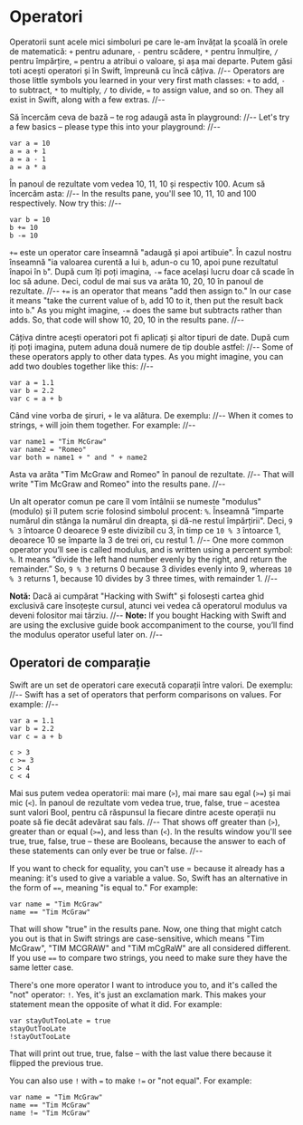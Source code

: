 # Operatori

Operatorii sunt acele mici simboluri pe care le-am învățat la școală în orele de matematică: `+` pentru adunare, `-` pentru scădere, `*` pentru înmulțire, `/` pentru împărțire, `=` pentru a atribui o valoare, și așa mai departe. Putem găsi toti acești operatori și în Swift, împreună cu încă câțiva.
//--
Operators are those little symbols you learned in your very first math classes: `+` to add, `-` to subtract, `*` to multiply, `/` to divide, `=` to assign value, and so on. They all exist in Swift, along with a few extras.
//--

Să încercăm ceva de bază – te rog adaugă asta în playground:
//--
Let's try a few basics – please type this into your playground:
//--

    var a = 10
    a = a + 1
    a = a - 1
    a = a * a

În panoul de rezultate vom vedea 10, 11, 10 și respectiv 100. Acum să încercăm asta:
//--
In the results pane, you'll see 10, 11, 10 and 100 respectively. Now try this:
//--

    var b = 10
    b += 10
    b -= 10

`+=` este un operator care înseamnă "adaugă și apoi artibuie". În cazul nostru înseamnă "ia valoarea curentă a lui `b`, adun-o cu 10, apoi pune rezultatul înapoi în `b`". După cum îți poți imagina, `-=` face același lucru doar că scade în loc să adune. Deci, codul de mai sus va arăta 10, 20, 10 în panoul de rezultate.
//--
`+=` is an operator that means "add then assign to." In our case it means "take the current value of `b`, add 10 to it, then put the result back into `b`." As you might imagine, `-=` does the same but subtracts rather than adds. So, that code will show 10, 20, 10 in the results pane.
//--

Câțiva dintre acești operatori pot fi aplicați și altor tipuri de date. După cum iți poți imagina, putem aduna două numere de tip double astfel:
//--
Some of these operators apply to other data types. As you might imagine, you can add two doubles together like this:
//--

    var a = 1.1
    var b = 2.2
    var c = a + b

Când vine vorba de șiruri, `+` le va alătura. De exemplu:
//--
When it comes to strings, `+` will join them together. For example:
//--

    var name1 = "Tim McGraw"
    var name2 = "Romeo"
    var both = name1 + " and " + name2

Asta va arăta "Tim McGraw and Romeo" în panoul de rezultate.
//--
That will write "Tim McGraw and Romeo" into the results pane.
//--

Un alt operator comun pe care îl vom întâlnii se numeste "modulus" (modulo) și îl putem scrie folosind simbolul procent: `%`. Înseamnă "împarte numărul din stânga la numărul din dreapta, și dă-ne restul împărțirii". Deci, `9 % 3` întoarce 0 deoarece 9 este divizibil cu 3, în timp ce `10 % 3` întoarce 1, deoarece 10 se împarte la 3 de trei ori, cu restul 1.
//--
One more common operator you’ll see is called modulus, and is written using a percent symbol: `%`. It means “divide the left hand number evenly by the right, and return the remainder.” So, `9 % 3` returns 0 because 3 divides evenly into 9, whereas `10 % 3` returns 1, because 10 divides by 3 three times, with remainder 1.
//--

**Notă:** Dacă ai cumpărat "Hacking with Swift" și folosești cartea ghid exclusivă care însoțește cursul, atunci vei vedea că operatorul modulus va deveni folositor mai târziu.
//--
**Note:** If you bought Hacking with Swift and are using the exclusive guide book accompaniment to the course, you’ll find the modulus operator useful later on.
//--


## Operatori de comparație

Swift are un set de operatori care execută coparații între valori. De exemplu:
//--
Swift has a set of operators that perform comparisons on values. For example:
//--

    var a = 1.1
    var b = 2.2
    var c = a + b

    c > 3
    c >= 3
    c > 4
    c < 4

Mai sus putem vedea operatorii: mai mare (`>`), mai mare sau egal (`>=`) și mai mic (`<`). În panoul de rezultate vom vedea true, true, false, true – acestea sunt valori Bool, pentru că răspunsul la fiecare dintre aceste operații nu poate să fie decât adevărat sau fals.
//--
That shows off greater than (`>`), greater than or equal (`>=`), and less than (`<`). In the results window you'll see true, true, false, true – these are Booleans, because the answer to each of these statements can only ever be true or false.
//--

If you want to check for equality, you can't use = because it already has a meaning: it's used to give a variable a value. So, Swift has an alternative in the form of `==`, meaning "is equal to." For example:

    var name = "Tim McGraw"
    name == "Tim McGraw"

That will show "true" in the results pane. Now, one thing that might catch you out is that in Swift strings are case-sensitive, which means "Tim McGraw", "TIM MCGRAW" and "TiM mCgRaW" are all considered different. If you use `==` to compare two strings, you need to make sure they have the same letter case.

There's one more operator I want to introduce you to, and it's called the "not" operator: `!`. Yes, it's just an exclamation mark. This makes your statement mean the opposite of what it did. For example:

    var stayOutTooLate = true
    stayOutTooLate
    !stayOutTooLate

That will print out true, true, false – with the last value there because it flipped the previous true.

You can also use `!` with `=` to make `!=` or "not equal". For example:

    var name = "Tim McGraw"
    name == "Tim McGraw"
    name != "Tim McGraw"
